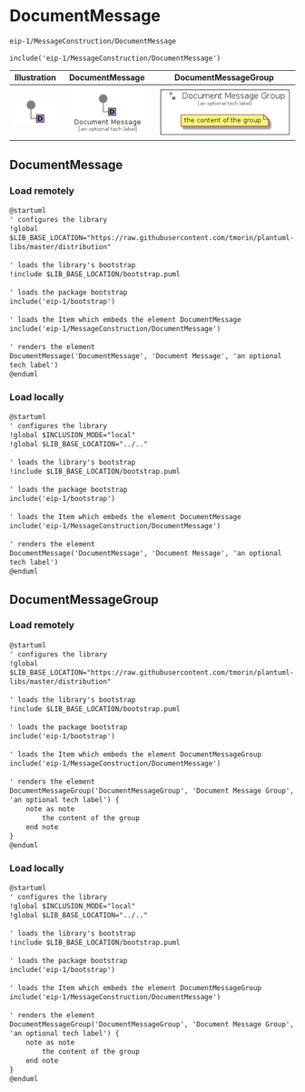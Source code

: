 # DocumentMessage


```text
eip-1/MessageConstruction/DocumentMessage
```

```text
include('eip-1/MessageConstruction/DocumentMessage')
```



| Illustration | DocumentMessage | DocumentMessageGroup |
| :---: | :---: | :---: |
| ![illustration for Illustration](../../eip-1/MessageConstruction/DocumentMessage.png) | ![illustration for DocumentMessage](../../eip-1/MessageConstruction/DocumentMessage.Local.png) | ![illustration for DocumentMessageGroup](../../eip-1/MessageConstruction/DocumentMessageGroup.Local.png) |




## DocumentMessage

### Load remotely
```plantuml
@startuml
' configures the library
!global $LIB_BASE_LOCATION="https://raw.githubusercontent.com/tmorin/plantuml-libs/master/distribution"

' loads the library's bootstrap
!include $LIB_BASE_LOCATION/bootstrap.puml

' loads the package bootstrap
include('eip-1/bootstrap')

' loads the Item which embeds the element DocumentMessage
include('eip-1/MessageConstruction/DocumentMessage')

' renders the element
DocumentMessage('DocumentMessage', 'Document Message', 'an optional tech label')
@enduml
```

### Load locally
```plantuml
@startuml
' configures the library
!global $INCLUSION_MODE="local"
!global $LIB_BASE_LOCATION="../.."

' loads the library's bootstrap
!include $LIB_BASE_LOCATION/bootstrap.puml

' loads the package bootstrap
include('eip-1/bootstrap')

' loads the Item which embeds the element DocumentMessage
include('eip-1/MessageConstruction/DocumentMessage')

' renders the element
DocumentMessage('DocumentMessage', 'Document Message', 'an optional tech label')
@enduml
```

## DocumentMessageGroup

### Load remotely
```plantuml
@startuml
' configures the library
!global $LIB_BASE_LOCATION="https://raw.githubusercontent.com/tmorin/plantuml-libs/master/distribution"

' loads the library's bootstrap
!include $LIB_BASE_LOCATION/bootstrap.puml

' loads the package bootstrap
include('eip-1/bootstrap')

' loads the Item which embeds the element DocumentMessageGroup
include('eip-1/MessageConstruction/DocumentMessage')

' renders the element
DocumentMessageGroup('DocumentMessageGroup', 'Document Message Group', 'an optional tech label') {
    note as note
        the content of the group
    end note
}
@enduml
```

### Load locally
```plantuml
@startuml
' configures the library
!global $INCLUSION_MODE="local"
!global $LIB_BASE_LOCATION="../.."

' loads the library's bootstrap
!include $LIB_BASE_LOCATION/bootstrap.puml

' loads the package bootstrap
include('eip-1/bootstrap')

' loads the Item which embeds the element DocumentMessageGroup
include('eip-1/MessageConstruction/DocumentMessage')

' renders the element
DocumentMessageGroup('DocumentMessageGroup', 'Document Message Group', 'an optional tech label') {
    note as note
        the content of the group
    end note
}
@enduml
```

